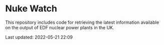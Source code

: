# Nuke Watch

This repository includes code for retrieving the latest information available on the output of EDF nuclear power plants in the UK.

Last updated: 2022-05-21 22:09